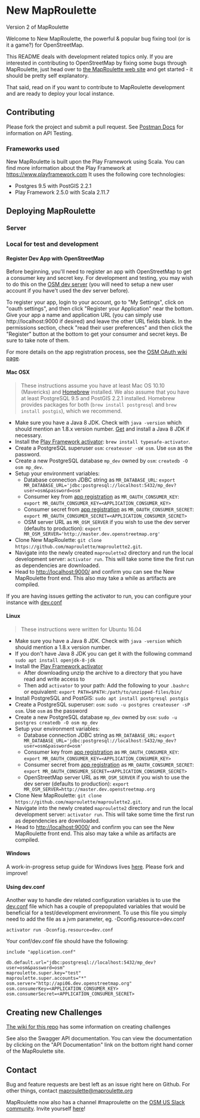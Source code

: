 # New MapRoulette
Version 2 of MapRoulette

Welcome to New MapRoulette, the powerful & popular bug fixing tool (or is it a game?) for OpenStreetMap.

This README deals with development related topics only. If you are interested in contributing to OpenStreetMap by fixing some bugs through MapRoulette, just head over to [the MapRoulette web site](http://maproulette.org) and get started - it should be pretty self explanatory.

That said, read on if you want to contribute to MapRoulette development and are ready to deploy your local instance.

## Contributing

Please fork the project and submit a pull request. See [Postman Docs](postman/README.md) for information on API Testing.

### Frameworks used

New MapRoulette is built upon the Play Framework using Scala. You can find more information about the Play Framework at https://www.playframework.com
It uses the following core technologies:

* Postgres 9.5 with PostGIS 2.2.1
* Play Framework 2.5.0 with Scala 2.11.7

## Deploying MapRoulette

### Server

### Local for test and development

#### Register Dev App with OpenStreetMap

Before beginning, you'll need to register an app with OpenStreetMap to get a consumer key and secret key. For development and testing, you may wish to do this on the [OSM dev server](http://master.apis.dev.openstreetmap.org) (you will need to setup a new user account if you have't used the dev server before).

To register your app, login to your account, go to "My Settings", click on "oauth settings", and then click "Register your Application" near the bottom. Give your app a name and application URL (you can simply use http://localhost:9000 if desired) and leave the other URL fields blank. In the permissions section, check "read their user preferences" and then click the "Register" button at the bottom to get your consumer and secret keys. Be sure to take note of them.

For more details on the app registration process, see the [OSM OAuth wiki page](http://wiki.openstreetmap.org/wiki/OAuth).


#### Mac OSX

> These instructions assume you have at least Mac OS 10.10 (Mavericks) and [Homebrew](http://brew.sh/) installed. We also assume that you have at least PostgreSQL 9.5 and PostGIS 2.2.1 installed. Homebrew provides packages for both (`brew install postgresql` and `brew install postgis`), which we recommend.

* Make sure you have a Java 8 JDK. Check with `java -version` which should mention an 1.8.x version number. [Get](http://www.oracle.com/technetwork/java/javase/downloads/jdk8-downloads-2133151.html) and install a Java 8 JDK if necessary.
* Install the [Play Framework activator](https://www.playframework.com/documentation/2.5.x/Installing): `brew install typesafe-activator`.
* Create a PostgreSQL superuser `osm`: `createuser -sW osm`. Use `osm` as the password.
* Create a new PostgreSQL database `mp_dev` owned by `osm`: `createdb -O osm mp_dev`.
* Setup your environment variables:
    - Database connection JDBC string as `MR_DATABASE_URL`: `export MR_DATABASE_URL='jdbc:postgresql://localhost:5432/mp_dev?user=osm&password=osm'`
    - Consumer key from [app registration](#register-dev-app-with-openstreetmap) as `MR_OAUTH_CONSUMER_KEY`: `export MR_OAUTH_CONSUMER_KEY=<APPLICATION_CONSUMER_KEY>`
    - Consumer secret from [app registration](#register-dev-app-with-openstreetmap) as `MR_OAUTH_CONSUMER_SECRET`: `export MR_OAUTH_CONSUMER_SECRET=<APPLICATION_CONSUMER_SECRET>`
    - OSM server URL as `MR_OSM_SERVER` if you wish to use the dev server (defaults to production): `export MR_OSM_SERVER='http://master.dev.openstreetmap.org'`
* Clone New MapRoulette: `git clone https://github.com/maproulette/maproulette2.git`.
* Navigate into the newly created `maproulette2` directory and run the local development server: `activator run`. This will take some time the first run as dependencies are downloaded.
* Head to [http://localhost:9000/](http://localhost:9000/) and confirm you can see the New MapRoulette front end. This also may take a while as artifacts are compiled.

If you are having issues getting the activator to run, you can configure your instance with [dev.conf](#using-devconf)

#### Linux

> These instructions were written for Ubuntu 16.04

* Make sure you have a Java 8 JDK. Check with `java -version` which should mention a 1.8.x version number. 
* If you don't have Java 8 JDK you can get it with the following command `sudo apt install openjdk-8-jdk`
* Install the [Play Framework activator](https://www.playframework.com/documentation/2.5.x/Installing)
    * After downloading unzip the archive to a directory that you have read and write access to
    * Then add `activator` to your path: Add the following to your `.bashrc` or equivalent: `export PATH=$PATH:/path/to/unzipped-files/bin/`
* Install PostgreSQL and PostGIS: `sudo apt install postgresql postgis`
* Create a PostgreSQL superuser: `osm`: `sudo -u postgres createuser -sP osm`. Use `osm` as the password
* Create a new PostgreSQL database `mp_dev` owned by `osm`: `sudo -u postgres createdb -O osm mp_dev`
* Setup your environment variables:
    - Database connection JDBC string as `MR_DATABASE_URL`: `export MR_DATABASE_URL='jdbc:postgresql://localhost:5432/mp_dev?user=osm&password=osm'`
    - Consumer key from [app registration](#register-dev-app-with-openstreetmap) as `MR_OAUTH_CONSUMER_KEY`: `export MR_OAUTH_CONSUMER_KEY=<APPLICATION_CONSUMER_KEY>`
    - Consumer secret from [app registration](#register-dev-app-with-openstreetmap) as `MR_OAUTH_CONSUMER_SECRET`: `export MR_OAUTH_CONSUMER_SECRET=<APPLICATION_CONSUMER_SECRET>`
    - OpenStreetMap server URL as `MR_OSM_SERVER` if you wish to use the dev server (defaults to production): `export MR_OSM_SERVER=http://master.dev.openstreetmap.org`
* Clone New MapRoulette: `git clone https://github.com/maproulette/maproulette2.git`.
* Navigate into the newly created `maproulette2` directory and run the local development server: `activator run`. This will take some time the first run as dependencies are downloaded.
* Head to [http://localhost:9000/](http://localhost:9000/) and confirm you can see the New MapRoulette front end. This also may take a while as artifacts are compiled.

#### Windows

A work-in-progress setup guide for Windows lives [here](https://gist.github.com/3710d7f15534ec747423a3117cd7cc9c). Please fork and improve!

#### Using dev.conf

Another way to handle dev related configuration variables is to use the [dev.conf](conf/dev.conf) file which has a couple of prepopulated variables that would be beneficial for a test/development environment. To use this file you simply need to add the file as a jvm parameter, eg. -Dconfig.resource=dev.conf

```
activator run -Dconfig.resource=dev.conf
```

Your conf/dev.conf file should have the following:

```
include "application.conf"

db.default.url="jdbc:postgresql://localhost:5432/mp_dev?user=osm&password=osm"
maproulette.super.key="test"
maproulette.super.accounts="*"
osm.server="http://api06.dev.openstreetmap.org"
osm.consumerKey=<APPLICATION_CONSUMER_KEY>
osm.consumerSecret=<APPLICATION_CONSUMER_SECRET>
```

## Creating new Challenges

[The wiki for this repo](https://github.com/maproulette/maproulette2/wiki) has some information on creating challenges

See also the Swagger API documentation. You can view the documentation by clicking on the "API Documentation" link on the bottom right hand corner of the MapRoulette site.

## Contact

Bug and feature requests are best left as an issue right here on Github. For other things, contact maproulette@maproulette.org

MapRoulette now also has a channel #maproulette on the [OSM US Slack community](http://osmus.slack.com). Invite yourself [here](https://osmus-slack.herokuapp.com/)!
